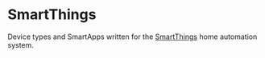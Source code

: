 SmartThings
===========

Device types and SmartApps written for the [SmartThings](http://www.smartthings.com/) home automation system.
